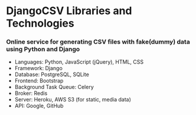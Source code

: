 DjangoCSV Libraries and Technologies
===============================
### Online service for generating CSV files with fake(dummy) data using Python and Django

* Languages: Python, JavaScript (jQuery), HTML, CSS
* Framework: Django 
* Database: PostgreSQL, SQLite
* Frontend: Bootstrap
* Background Task Queue: Celery
* Broker: Redis
* Server: Heroku, AWS S3 (for static, media data)
* API: Google, GitHub
